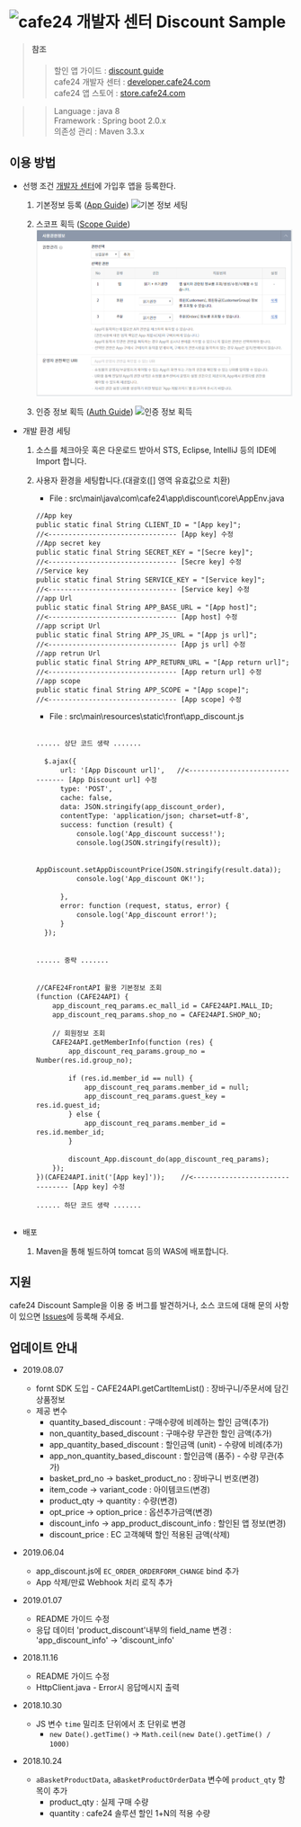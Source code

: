 ![cafe24 개발자 센터](image/cafe24_developers.png) Discount Sample
==============================

> #### 참조
>> 할인 앱 가이드 :  [discount guide](https://developer.cafe24.com/guide/front/develop?guide_no=164)\
>> cafe24 개발자 센터 : [developer.cafe24.com](https://developer.cafe24.com/)\
>> cafe24 앱 스토어 : [store.cafe24.com](https://store.cafe24.com/)

> 
>> Language : java 8 \
>> Framework : Spring boot 2.0.x \
>> 의존성 관리 : Maven 3.3.x

## 이용 방법
* 선행 조건 [개발자 센터](https://developer.cafe24.com/)에 가입후 앱을 등록한다.
    1. 기본정보 등록 ([App Guide](https://developer.cafe24.com/guide/front/intro?guide_no=47))
        ![기본 정보 세팅](image/app_dicount_set_info.PNG)
    
    2. 스코프 획득 ([Scope Guide](https://developer.cafe24.com/guide/front/develop?guide_no=58))
        ![스코프 획득](image/app_dicount_scope.PNG)
        
    3. 인증 정보 획득 ([Auth Guide](https://developer.cafe24.com/guide/front/develop?guide_no=74))
        ![인증 정보 획득](image/app_dicount_auth_info.PNG)

* 개발 환경 세팅
    1. 소스를 체크아웃 혹은 다운로드 받아서 STS, Eclipse, IntelliJ 등의 IDE에 Import 합니다.   

    2. 사용자 환경을 세팅합니다.(대괄호([] 영역 유효값으로 치환)
        * File : src\main\java\com\cafe24\app\discount\core\AppEnv.java
        ``` 
        //App key
        public static final String CLIENT_ID = "[App key]";             //<-------------------------------- [App key] 수정
        //App secret key
        public static final String SECRET_KEY = "[Secre key]";          //<-------------------------------- [Secre key] 수정
        //Service key
        public static final String SERVICE_KEY = "[Service key]";       //<-------------------------------- [Service key] 수정
        //app Url
        public static final String APP_BASE_URL = "[App host]";         //<-------------------------------- [App host] 수정
        //app script Url
        public static final String APP_JS_URL = "[App js url]";         //<-------------------------------- [App js url] 수정
        //app retrun Url
        public static final String APP_RETURN_URL = "[App return url]"; //<-------------------------------- [App return url] 수정
        //app scope
        public static final String APP_SCOPE = "[App scope]";           //<-------------------------------- [App scope] 수정
        ```
       * File : src\main\resources\static\front\app_discount.js
        ``` 
        
        ...... 상단 코드 생략 .......
        
          $.ajax({
              url: '[App Discount url]',   //<-------------------------------- [App Discount url] 수정
              type: 'POST',
              cache: false,
              data: JSON.stringify(app_discount_order),
              contentType: 'application/json; charset=utf-8',
              success: function (result) {
                  console.log('App_discount success!');
                  console.log(JSON.stringify(result));
      
                  AppDiscount.setAppDiscountPrice(JSON.stringify(result.data));
                  console.log('App_discount OK!');
      
              },
              error: function (request, status, error) {
                  console.log('App_discount error!');
              }
          });
            
            
        ...... 중략 .......
       
       
        //CAFE24FrontAPI 활용 기본정보 조회
        (function (CAFE24API) {
            app_discount_req_params.ec_mall_id = CAFE24API.MALL_ID;
            app_discount_req_params.shop_no = CAFE24API.SHOP_NO;

            // 회원정보 조회
            CAFE24API.getMemberInfo(function (res) {
                app_discount_req_params.group_no = Number(res.id.group_no);

                if (res.id.member_id == null) {
                    app_discount_req_params.member_id = null;
                    app_discount_req_params.guest_key = res.id.guest_id;
                } else {
                    app_discount_req_params.member_id = res.id.member_id;
                }

                discount_App.discount_do(app_discount_req_params);
            });
        })(CAFE24API.init('[App key]'));    //<-------------------------------- [App key] 수정

        ...... 하단 코드 생략 .......


        ```


* 배포
     1. Maven을 통해 빌드하여 tomcat 등의 WAS에 배포합니다. 
     
## 지원

cafe24 Discount Sample을 이용 중 버그를 발견하거나, 소스 코드에 대해 문의 사항이 있으면 [Issues](https://github.com/cafe24-app/app_discount_sample/issues)에 등록해 주세요.

## 업데이트 안내
* 2019.08.07
    * fornt SDK 도입 - CAFE24API.getCartItemList() : 장바구니/주문서에 담긴 상품정보
    * 제공 변수
        * quantity_based_discount : 구매수량에 비례하는 할인 금액(추가)	
        * non_quantity_based_discount : 구매수량 무관한 할인 금액(추가)
        * app_quantity_based_discount : 할인금액 (unit) - 수량에 비례(추가)
        * app_non_quantity_based_discount : 할인금액 (품주) - 수량 무관(추가)
        * basket_prd_no -> basket_product_no : 장바구니 번호(변경)
        * item_code -> variant_code : 아이템코드(변경)
        * product_qty -> quantity : 수량(변경)
        * opt_price -> option_price : 옵션추가금액(변경)
        * discount_info -> app_product_discount_info : 할인된 앱 정보(변경)
        * discount_price : EC 고객혜택 할인 적용된 금액(삭제)

                
* 2019.06.04
    * app_discount.js에 ```EC_ORDER_ORDERFORM_CHANGE``` bind 추가
    * App 삭제/만료 Webhook 처리 로직 추가
     
* 2019.01.07 
    * README 가이드 수정 
    * 응답 데이터 'product_discount'내부의 field_name 변경 : 'app_discount_info' -> 'discount_info'

* 2018.11.16 
    * README 가이드 수정 
    * HttpClient.java - Error시 응답메시지 출력
    
* 2018.10.30 
    * JS 변수 `time` 밀리초 단위에서 초 단위로 변경
        * `new Date().getTime()` -> `Math.ceil(new Date().getTime() / 1000)`
        
* 2018.10.24
    * `aBasketProductData`, `aBasketProductOrderData` 변수에 `product_qty` 항목이 추가
        * product_qty : 실제 구매 수량
        * quantity : cafe24 솔루션 할인 1+N의 적용 수량
        
